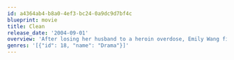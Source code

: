 ```yaml
---
id: a4364ab4-b8a0-4ef3-bc24-0a9dc9d7bf4c
blueprint: movie
title: Clean
release_date: '2004-09-01'
overview: 'After losing her husband to a heroin overdose, Emily Wang fights to overcome her own addictions and to be reconciled with her estranged son.'
genres: '[{"id": 18, "name": "Drama"}]'
---
```

